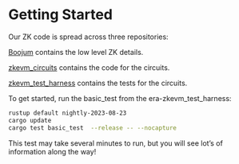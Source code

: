 # Getting Started

Our ZK code is spread across three repositories:

[Boojum](https://github.com/matter-labs/era-boojum/tree/main) contains the low level ZK details.

[zkevm_circuits](https://github.com/matter-labs/era-zkevm_circuits/tree/main) contains the code for the circuits.

[zkevm_test_harness](https://github.com/matter-labs/era-zkevm_test_harness/tree/v1.4.0) contains the tests for the
circuits.

To get started, run the basic_test from the era-zkevm_test_harness:

```bash
rustup default nightly-2023-08-23
cargo update
cargo test basic_test  --release -- --nocapture

```

This test may take several minutes to run, but you will see lot’s of information along the way!
